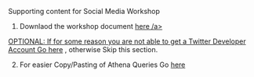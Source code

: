 Supporting content for Social Media Workshop

1. Downlaod the workshop document <a href="https://s3-eu-west-1.amazonaws.com/reinvent-social-workshop/public/reInventWorkshop_social_doc.docx" > here /a>

OPTIONAL: If for some reason you are not able to get a Twitter Developer Account Go <a href="https://github.com/anupamm/SocialMediaWorkshop/blob/master/UsingDummyData.md" >here</a> , otherwise Skip this section.


2. For easier Copy/Pasting of Athena Queries Go 
<a href="https://github.com/anupamm/SocialMediaWorkshop/blob/master/AthenaSetup.sql" >here</a> 
